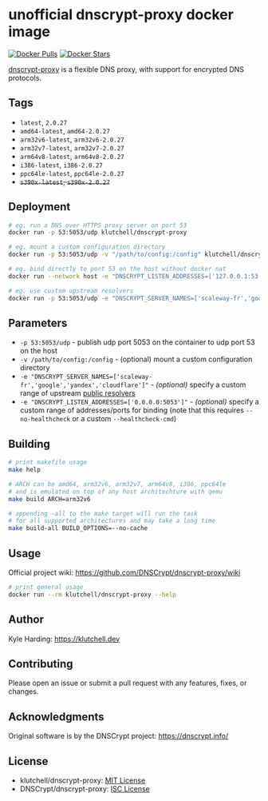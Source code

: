 # unofficial dnscrypt-proxy docker image

[![Docker Pulls](https://img.shields.io/docker/pulls/klutchell/dnscrypt-proxy.svg?style=flat-square)](https://hub.docker.com/r/klutchell/dnscrypt-proxy/)
[![Docker Stars](https://img.shields.io/docker/stars/klutchell/dnscrypt-proxy.svg?style=flat-square)](https://hub.docker.com/r/klutchell/dnscrypt-proxy/)

[dnscrypt-proxy](https://github.com/DNSCrypt/dnscrypt-proxy) is a flexible DNS proxy, with support for encrypted DNS protocols.

## Tags

- `latest`, `2.0.27`
- `amd64-latest`, `amd64-2.0.27`
- `arm32v6-latest`, `arm32v6-2.0.27`
- `arm32v7-latest`, `arm32v7-2.0.27`
- `arm64v8-latest`, `arm64v8-2.0.27`
- `i386-latest`, `i386-2.0.27`
- `ppc64le-latest`, `ppc64le-2.0.27`
- ~~`s390x-latest`, `s390x-2.0.27`~~

## Deployment

```bash
# eg. run a DNS over HTTPS proxy server on port 53
docker run -p 53:5053/udp klutchell/dnscrypt-proxy

# eg. mount a custom configuration directory
docker run -p 53:5053/udp -v "/path/to/config:/config" klutchell/dnscrypt-proxy

# eg. bind directly to port 53 on the host without docker nat
docker run --network host -e "DNSCRYPT_LISTEN_ADDRESSES=['127.0.0.1:53']" --no-healthcheck klutchell/dnscrypt-proxy

# eg. use custom upstream resolvers
docker run -p 53:5053/udp -e "DNSCRYPT_SERVER_NAMES=['scaleway-fr','google','yandex','cloudflare']" klutchell/dnscrypt-proxy
```

## Parameters

- `-p 53:5053/udp` - publish udp port 5053 on the container to udp port 53 on the host
- `-v /path/to/config:/config` - (optional) mount a custom configuration directory
- `-e "DNSCRYPT_SERVER_NAMES=['scaleway-fr','google','yandex','cloudflare']"` - _(optional)_ specify a custom range of upstream [public resolvers](https://download.dnscrypt.info/dnscrypt-resolvers/v2/public-resolvers.md)
- `-e "DNSCRYPT_LISTEN_ADDRESSES=['0.0.0.0:5053']"` - _(optional)_ specify a custom range of addresses/ports for binding (note that this requires `--no-healthcheck` or a custom `--healthcheck-cmd`)

## Building

```bash
# print makefile usage
make help

# ARCH can be amd64, arm32v6, arm32v7, arm64v8, i386, ppc64le
# and is emulated on top of any host architechture with qemu
make build ARCH=arm32v6

# appending -all to the make target will run the task
# for all supported architectures and may take a long time
make build-all BUILD_OPTIONS=--no-cache
```

## Usage

Official project wiki: <https://github.com/DNSCrypt/dnscrypt-proxy/wiki>

```bash
# print general usage
docker run --rm klutchell/dnscrypt-proxy --help
```

## Author

Kyle Harding: <https://klutchell.dev>

## Contributing

Please open an issue or submit a pull request with any features, fixes, or changes.

## Acknowledgments

Original software is by the DNSCrypt project: <https://dnscrypt.info/>

## License

- klutchell/dnscrypt-proxy: [MIT License](./LICENSE)
- DNSCrypt/dnscrypt-proxy: [ISC License](https://github.com/DNSCrypt/dnscrypt-proxy/blob/master/LICENSE)
